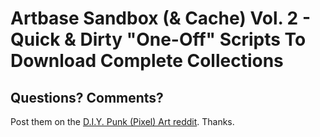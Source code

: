 # Artbase Sandbox (& Cache) Vol. 2 - Quick & Dirty "One-Off" Scripts To Download Complete Collections











## Questions? Comments?


Post them on the [D.I.Y. Punk (Pixel) Art reddit](https://old.reddit.com/r/DIYPunkArt). Thanks.

